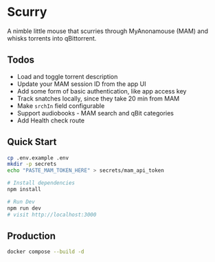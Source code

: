 # Scurry
A nimble little mouse that scurries through MyAnonamouse (MAM) and whisks torrents into qBittorrent.

## Todos
- Load and toggle torrent description
- Update your MAM session ID from the app UI
- Add some form of basic authentication, like app access key
- Track snatches locally, since they take 20 min from MAM
- Make `srchIn` field configurable
- Support audiobooks - MAM search and qBit categories
- Add Health check route

## Quick Start
```bash
cp .env.example .env
mkdir -p secrets
echo "PASTE_MAM_TOKEN_HERE" > secrets/mam_api_token

# Install dependencies
npm install

# Run Dev
npm run dev
# visit http://localhost:3000
```

## Production
```bash
docker compose --build -d
```